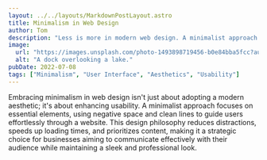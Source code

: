 ```yaml
---
layout: ../../layouts/MarkdownPostLayout.astro
title: Minimalism in Web Design
author: Tom
description: "Less is more in modern web design. A minimalist approach strips away the unnecessary, leaving only what's essential. It's the art of knowing how much is just enough to create a website that's both visually stunning and incredibly user-friendly."
image:
  url: "https://images.unsplash.com/photo-1493898719456-b0e84bba5fcc?auto=format&fit=crop&q=80&w=2070&ixlib=rb-4.0.3&ixid=M3wxMjA3fDB8MHxwaG90by1wYWdlfHx8fGVufDB8fHx8fA%3D%3D"
  alt: "A dock overlooking a lake."
pubDate: 2022-07-08
tags: ["Minimalism", "User Interface", "Aesthetics", "Usability"]
---
```


Embracing minimalism in web design isn't just about adopting a modern aesthetic; it's about enhancing usability. A minimalist approach focuses on essential elements, using negative space and clean lines to guide users effortlessly through a website. This design philosophy reduces distractions, speeds up loading times, and prioritizes content, making it a strategic choice for businesses aiming to communicate effectively with their audience while maintaining a sleek and professional look.
